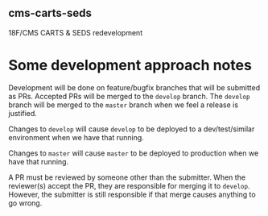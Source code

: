 ## cms-carts-seds
18F/CMS CARTS &amp; SEDS redevelopment

# Some development approach notes
Development will be done on feature/bugfix branches that will be submitted as PRs. Accepted PRs will be merged to the `develop` branch. The `develop` branch will be merged to the `master` branch when we feel a release is justified.

Changes to `develop` will cause `develop` to be deployed to a dev/test/similar environment when we have that running.

Changes to `master` will cause `master` to be deployed to production when we have that running.

A PR must be reviewed by someone other than the submitter. When the reviewer(s) accept the PR, they are responsible for merging it to `develop`. However, the submitter is still responsible if that merge causes anything to go wrong.
